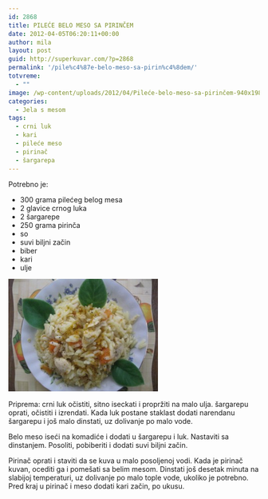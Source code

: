 ```yaml
---
id: 2868
title: PILEĆE BELO MESO SA PIRINČEM
date: 2012-04-05T06:20:11+00:00
author: mila
layout: post
guid: http://superkuvar.com/?p=2868
permalink: '/pile%c4%87e-belo-meso-sa-pirin%c4%8dem/'
totvreme:
  - ""
image: /wp-content/uploads/2012/04/Pileće-belo-meso-sa-pirinčem-940x198.jpg
categories:
  - Jela s mesom
tags:
  - crni luk
  - kari
  - pileće meso
  - pirinač
  - šargarepa
---
```

Potrebno je:

  * 300 grama pilećeg belog mesa
  * 2 glavice crnog luka
  * 2 šargarepe
  * 250 grama pirinča
  * so
  * suvi biljni začin
  * biber
  * kari
  * ulje

<img class="alignnone size-medium wp-image-2870" title="Pileće belo meso sa pirinčem" src="/wp-content/uploads/2012/04/Pile%C4%87e-belo-meso-sa-pirin%C4%8Dem-300x225.jpg" alt="" width="300" height="225" /> 

Priprema: crni luk očistiti, sitno iseckati i propržiti na malo ulja. šargarepu oprati, očistiti i izrendati. Kada luk postane staklast dodati narendanu šargarepu i još malo dinstati, uz dolivanje po malo vode.

Belo meso iseći na komadiće i dodati u šargarepu i luk. Nastaviti sa dinstanjem. Posoliti, pobiberiti i dodati suvi biljni začin.

Pirinač oprati i staviti da se kuva u malo posoljenoj vodi. Kada je pirinač kuvan, ocediti ga i pomešati sa belim mesom. Dinstati još desetak minuta na slabijoj temperaturi, uz dolivanje po malo tople vode, ukoliko je potrebno. Pred kraj u pirinač i meso dodati kari začin, po ukusu.